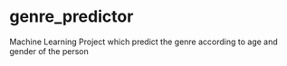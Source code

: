 # genre_predictor
Machine Learning Project which predict the genre according to age and gender of the person
